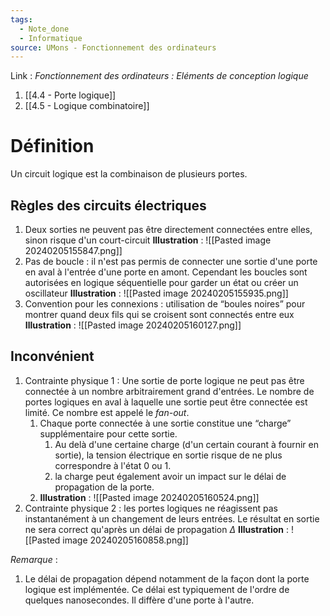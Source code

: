 ```yaml
---
tags:
  - Note_done
  - Informatique
source: UMons - Fonctionnement des ordinateurs
---
```


Link :
_Fonctionnement des ordinateurs : Eléments de conception logique_
1. [[4.4 - Porte logique]] 
2. [[4.5 - Logique combinatoire]]

# Définition
Un circuit logique est la combinaison de plusieurs portes.

## Règles des circuits électriques
1. Deux sorties ne peuvent pas être directement connectées entre elles, sinon risque d'un court-circuit 
**Illustration** : ![[Pasted image 20240205155847.png]]
2. Pas de boucle : il n'est pas permis de connecter une sortie d'une porte en aval à l'entrée d'une porte en amont. Cependant les boucles sont autorisées en logique séquentielle pour garder un état ou créer un oscillateur
**Illustration** : ![[Pasted image 20240205155935.png]]
3. Convention pour les connexions : utilisation de “boules noires” pour montrer quand deux fils qui se croisent sont connectés entre eux
**Illustration** : ![[Pasted image 20240205160127.png]]
## Inconvénient 
1. Contrainte physique 1 : Une sortie de porte logique ne peut pas être connectée à un nombre arbitrairement grand d'entrées. Le nombre de portes logiques en aval à laquelle une sortie peut être connectée est limité. Ce nombre est appelé le *fan-out*.
	1. Chaque porte connectée à une sortie constitue une “charge” supplémentaire pour cette sortie. 
		1. Au delà d'une certaine charge (d'un certain courant à fournir en sortie), la tension électrique en sortie risque de ne plus correspondre à l'état 0 ou 1. 
		2. la charge peut également avoir un impact sur le délai de propagation de la porte.
	1. **Illustration** : ![[Pasted image 20240205160524.png]]
5. Contrainte physique 2 : les portes logiques ne réagissent pas instantanément à un changement de leurs entrées. Le résultat en sortie ne sera correct qu'après un délai de propagation $Δ$ 
**Illustration** : ![[Pasted image 20240205160858.png]]

_Remarque_ :
1. Le délai de propagation dépend notamment de la façon dont la porte logique est implémentée. Ce délai est typiquement de l'ordre de quelques nanosecondes. Il diffère d'une porte à l'autre.